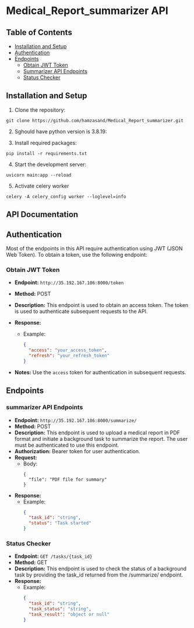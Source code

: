# Medical_Report_summarizer API

## Table of Contents
- [Installation and Setup](#installation-and-setup)
- [Authentication](#authentication)
- [Endpoints](#endpoints)
  - [Obtain JWT Token](#obtain-jwt-token)
  - [Summarizer API Endpoints]()
  - [Status Checker]()

## Installation and Setup
1. Clone the repository:

```git clone https://github.com/hamzasand/Medical_Report_summarizer.git```

2. Sghould have python version is 3.8.19:

3. Install required packages:

``` pip install -r requirements.txt ```

4. Start the development server:

``` uvicorn main:app --reload ```

5. Activate celery worker

``` celery -A celery_config worker --loglevel=info ```

## API Documentation
## Authentication

Most of the endpoints in this API require authentication using JWT (JSON Web Token). To obtain a token, use the following endpoint:

### Obtain JWT Token

- **Endpoint:** `http://35.192.167.106:8000/token`
- **Method:** POST
- **Description:** This endpoint is used to obtain an access token. The token is used to authenticate subsequent requests to the API.

- **Response:**
  - Example:
    ```json
    {
      "access": "your_access_token",
      "refresh": "your_refresh_token"
    }
    ```

- **Notes:** Use the `access` token for authentication in subsequent requests.

## Endpoints

### summarizer API Endpoints

- **Endpoint:** `http://35.192.167.106:8000/summarize/`
- **Method:** POST
- **Description:** This endpoint is used to upload a medical report in PDF format and initiate a background task to summarize the report. The user must be authenticated to use this endpoint.
- **Authorization:** Bearer token for user authentication.
- **Request:**
  - Body:
    ```form-data
    {
      "file": "PDF file for summary"
    }
    ```
- **Response:**
  - Example:
    ```json
    {
      "task_id": "string",
      "status": "Task started"
    }

    ```

### Status Checker

- **Endpoint:** `GET /tasks/{task_id}`
- **Method:** GET
- **Description:** This endpoint is used to check the status of a background task by providing the task_id returned from the /summarize/ endpoint.
- **Response:**
  - Example:
    ```json
    {
      "task_id": "string",
      "task_status": "string",
      "task_result": "object or null"
    }

    ```
